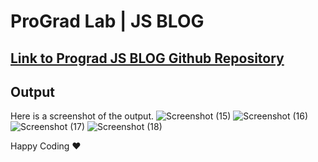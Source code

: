 # ProGrad Lab | JS BLOG

## [Link to Prograd JS BLOG Github Repository](https://github.com/prograd-org/lab-javascript-oops-blog)

## Output

Here is a screenshot of the output.
![Screenshot (15)](https://user-images.githubusercontent.com/81064540/158372681-a863c4d8-6833-4df9-8def-84dc12d7fa79.png)
![Screenshot (16)](https://user-images.githubusercontent.com/81064540/158372691-bd16de21-f165-402e-98f4-40744ab4d54a.png)
![Screenshot (17)](https://user-images.githubusercontent.com/81064540/158372693-0c3cff52-c6dd-4129-a49b-a1433c34b66b.png)
![Screenshot (18)](https://user-images.githubusercontent.com/81064540/158372700-fe5f44c6-ee88-4a22-b3d8-7d6d79c078ef.png)

Happy Coding ❤️



